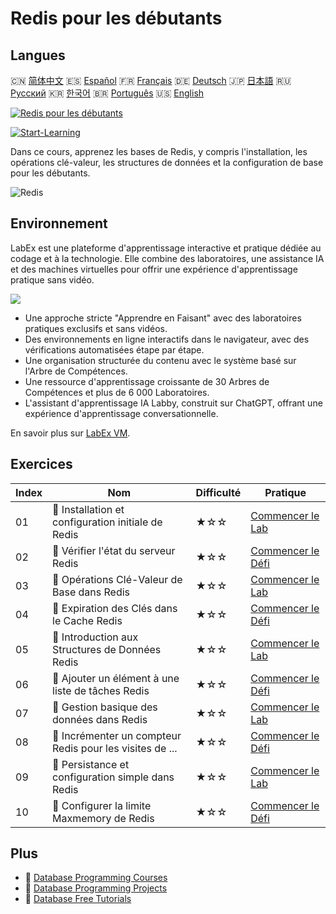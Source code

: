 # Redis pour les débutants

## Langues

🇨🇳 [简体中文](README_zh.md) 🇪🇸 [Español](README_es.md) 🇫🇷 [Français](README_fr.md) 🇩🇪 [Deutsch](README_de.md) 🇯🇵 [日本語](README_ja.md) 🇷🇺 [Русский](README_ru.md) 🇰🇷 [한국어](README_ko.md) 🇧🇷 [Português](README_pt.md) 🇺🇸 [English](README.md) 

[![Redis pour les débutants](https://cover-creator.labex.io/redis-for-beginners.png?lang=fr)](https://labex.io/fr/courses/redis-for-beginners)

[![Start-Learning](https://img.shields.io/badge/Start-Learning-whitesmoke?style=for-the-badge)](https://labex.io/fr/courses/redis-for-beginners)

Dans ce cours, apprenez les bases de Redis, y compris l'installation, les opérations clé-valeur, les structures de données et la configuration de base pour les débutants.

![Redis](https://img.shields.io/badge/Redis-whitesmoke?style=for-the-badge&logo=redis)


## Environnement

LabEx est une plateforme d'apprentissage interactive et pratique dédiée au codage et à la technologie. Elle combine des laboratoires, une assistance IA et des machines virtuelles pour offrir une expérience d'apprentissage pratique sans vidéo.

![](https://tutorial-screenshot.getvm.io/images/vm-1725247253.png)

- Une approche stricte "Apprendre en Faisant" avec des laboratoires pratiques exclusifs et sans vidéos.
- Des environnements en ligne interactifs dans le navigateur, avec des vérifications automatisées étape par étape.
- Une organisation structurée du contenu avec le système basé sur l'Arbre de Compétences.
- Une ressource d'apprentissage croissante de 30 Arbres de Compétences et plus de 6 000 Laboratoires.
- L'assistant d'apprentissage IA Labby, construit sur ChatGPT, offrant une expérience d'apprentissage conversationnelle.

En savoir plus sur [LabEx VM](https://support.labex.io/using-labex/virtual-machine).

## Exercices

|   Index | Nom                                                      | Difficulté   | Pratique                                                                                                                                |
|---------|----------------------------------------------------------|--------------|-----------------------------------------------------------------------------------------------------------------------------------------|
|      01 | 📖 Installation et configuration initiale de Redis       | ★☆☆          | <a target='_blank' href='https://labex.io/fr/tutorials/redis-installation-and-initial-setup-of-redis-552075'>Commencer le Lab</a>       |
|      02 | 🎯 Vérifier l'état du serveur Redis                      | ★☆☆          | <a target='_blank' href='https://labex.io/fr/tutorials/redis-verify-redis-server-status-552152'>Commencer le Défi</a>                   |
|      03 | 📖 Opérations Clé-Valeur de Base dans Redis              | ★☆☆          | <a target='_blank' href='https://labex.io/fr/tutorials/redis-basic-key-value-operations-in-redis-552077'>Commencer le Lab</a>           |
|      04 | 🎯 Expiration des Clés dans le Cache Redis               | ★☆☆          | <a target='_blank' href='https://labex.io/fr/tutorials/redis-expire-keys-in-redis-cache-552156'>Commencer le Défi</a>                   |
|      05 | 📖 Introduction aux Structures de Données Redis          | ★☆☆          | <a target='_blank' href='https://labex.io/fr/tutorials/redis-introduction-to-redis-data-structures-552078'>Commencer le Lab</a>         |
|      06 | 🎯 Ajouter un élément à une liste de tâches Redis        | ★☆☆          | <a target='_blank' href='https://labex.io/fr/tutorials/redis-add-item-to-redis-to-do-list-552161'>Commencer le Défi</a>                 |
|      07 | 📖 Gestion basique des données dans Redis                | ★☆☆          | <a target='_blank' href='https://labex.io/fr/tutorials/redis-basic-data-management-in-redis-552076'>Commencer le Lab</a>                |
|      08 | 🎯 Incrémenter un compteur Redis pour les visites de ... | ★☆☆          | <a target='_blank' href='https://labex.io/fr/tutorials/redis-increment-redis-counter-for-website-visits-552163'>Commencer le Défi</a>   |
|      09 | 📖 Persistance et configuration simple dans Redis        | ★☆☆          | <a target='_blank' href='https://labex.io/fr/tutorials/redis-persistence-and-simple-configuration-in-redis-552079'>Commencer le Lab</a> |
|      10 | 🎯 Configurer la limite Maxmemory de Redis               | ★☆☆          | <a target='_blank' href='https://labex.io/fr/tutorials/redis-configure-redis-maxmemory-limit-552162'>Commencer le Défi</a>              |

## Plus

- 🔗 [Database Programming Courses](https://github.com/labex-labs/awesome-programming-courses)
- 🔗 [Database Programming Projects](https://github.com/labex-labs/awesome-programming-projects)
- 🔗 [Database Free Tutorials](https://github.com/labex-labs/redis-free-tutorials)

